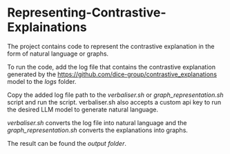 # Representing-Contrastive-Explainations

The project contains code to represent the contrastive explanation in the form of natural language or graphs. 

To run the code, add the log file that contains the contrastive explanation generated by the https://github.com/dice-group/contrastive_explanations model to the _logs_ folder. 

Copy the added log file path to the _verbaliser.sh_ or _graph_representation.sh_ script and run the script. verbaliser.sh also accepts a custom api key to run the desired LLM model to generate natural language. 

_verbaliser.sh_ converts the log file into natural language and the _graph_representation.sh_ converts the explanations into graphs. 

The result can be found the _output folder_. 
